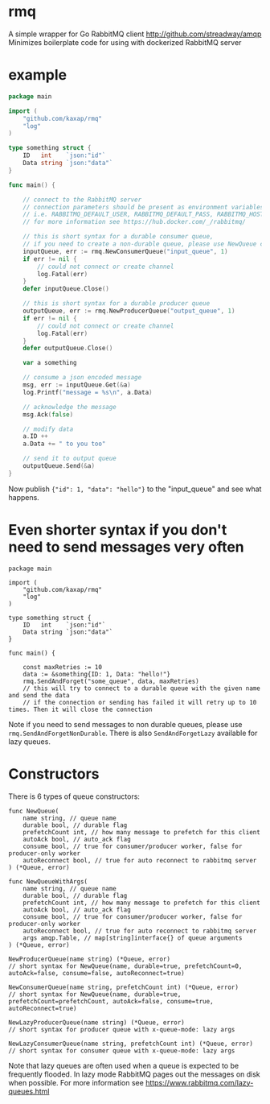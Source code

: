 # rmq
A simple wrapper for Go RabbitMQ client http://github.com/streadway/amqp
Minimizes boilerplate code for using with dockerized RabbitMQ server

# example

```Go
package main

import (
	"github.com/kaxap/rmq"
	"log"
)

type something struct {
	ID   int    `json:"id"`
	Data string `json:"data"`
}

func main() {

	// connect to the RabbitMQ server
	// connection parameters should be present as environment variables
	// i.e. RABBITMQ_DEFAULT_USER, RABBITMQ_DEFAULT_PASS, RABBITMQ_HOST, RABBITMQ_PORT
	// for more information see https://hub.docker.com/_/rabbitmq/

	// this is short syntax for a durable consumer queue,
	// if you need to create a non-durable queue, please use NewQueue constructor (see "Constructors" chapter below)
	inputQueue, err := rmq.NewConsumerQueue("input_queue", 1)
	if err != nil {
		// could not connect or create channel
		log.Fatal(err)
	}
	defer inputQueue.Close()

	// this is short syntax for a durable producer queue
	outputQueue, err := rmq.NewProducerQueue("output_queue", 1)
	if err != nil {
		// could not connect or create channel
		log.Fatal(err)
	}
	defer outputQueue.Close()

	var a something

	// consume a json encoded message
	msg, err := inputQueue.Get(&a)
	log.Printf("message = %s\n", a.Data)

	// acknowledge the message
	msg.Ack(false)

	// modify data
	a.ID ++
	a.Data += " to you too"

	// send it to output queue
	outputQueue.Send(&a)
}

```

Now publish `{"id": 1, "data": "hello"}` to the "input_queue" and see what happens.


# Even shorter syntax if you don't need to send messages very often

```golang
package main

import (
	"github.com/kaxap/rmq"
	"log"
)

type something struct {
	ID   int    `json:"id"`
	Data string `json:"data"`
}

func main() {

    const maxRetries := 10
    data := &something{ID: 1, Data: "hello!"}
    rmq.SendAndForget("some_queue", data, maxRetries)
    // this will try to connect to a durable queue with the given name and send the data 
    // if the connection or sending has failed it will retry up to 10 times. Then it will close the connection

```

Note if you need to send messages to non durable queues, please use `rmq.SendAndForgetNonDurable`. There is also
`SendAndForgetLazy` available for lazy queues.


# Constructors

There is 6 types of queue constructors:

```golang
func NewQueue(
    name string, // queue name
    durable bool, // durable flag
    prefetchCount int, // how many message to prefetch for this client
    autoAck bool, // auto_ack flag
    consume bool, // true for consumer/producer worker, false for producer-only worker
    autoReconnect bool, // true for auto reconnect to rabbitmq server
) (*Queue, error)
```

```golang
func NewQueueWithArgs(
    name string, // queue name
    durable bool, // durable flag
    prefetchCount int, // how many message to prefetch for this client
    autoAck bool, // auto_ack flag
    consume bool, // true for consumer/producer worker, false for producer-only worker
    autoReconnect bool, // true for auto reconnect to rabbitmq server
    args amqp.Table, // map[string]interface{} of queue arguments
) (*Queue, error)
```

```golang
NewProducerQueue(name string) (*Queue, error)
// short syntax for NewQueue(name, durable=true, prefetchCount=0, autoAck=false, consume=false, autoReconnect=true)
```

```golang
NewConsumerQueue(name string, prefetchCount int) (*Queue, error)
// short syntax for NewQueue(name, durable=true, prefetchCount=prefetchCount, autoAck=false, consume=true, autoReconnect=true)
```

```golang
NewLazyProducerQueue(name string) (*Queue, error)
// short syntax for producer queue with x-queue-mode: lazy args
```

```golang
NewLazyConsumerQueue(name string, prefetchCount int) (*Queue, error)
// short syntax for consumer queue with x-queue-mode: lazy args
```

Note that lazy queues are often used when a queue is expected to be frequently flooded. In lazy mode RabbitMQ pages out the messages on disk when possible.
For more information see https://www.rabbitmq.com/lazy-queues.html
